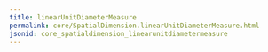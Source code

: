 ```yaml
---
title: linearUnitDiameterMeasure
permalink: core/SpatialDimension.linearUnitDiameterMeasure.html
jsonid: core_spatialdimension_linearunitdiametermeasure
---
```

